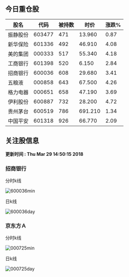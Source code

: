 
## 今日重仓股 

|股名|代码|被持数|时价|涨跌%|
|---|---|---|---|---|
|振静股份|603477|471|13.960|0.87|
|新华保险|601336|492|46.910|4.08|
|美的集团|000333|517|55.340|4.18|
|工商银行|601398|520|6.150|2.84|
|招商银行|600036|608|29.680|3.41|
|五粮液|000858|643|67.500|4.26|
|格力电器|000651|658|47.190|3.69|
|伊利股份|600887|732|28.200|4.72|
|贵州茅台|600519|786|691.210|1.34|
|中国平安|601318|926|66.770|2.09|

## 关注股信息
**更新时间 : Thu Mar 29 14:50:15 2018**
### 招商银行 
分时k线

![600036min](http://image.sinajs.cn/newchart/min/n/sh600036.gif)

日k线

![600036day](http://image.sinajs.cn/newchart/daily/n/sh600036.gif)

### 京东方Ａ 
分时k线

![000725min](http://image.sinajs.cn/newchart/min/n/sz000725.gif)

日k线

![000725day](http://image.sinajs.cn/newchart/daily/n/sz000725.gif)
